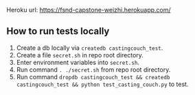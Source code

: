 Heroku url: https://fsnd-capstone-weizhi.herokuapp.com/

## How to run tests locally

1. Create a db locally via `createdb castingcouch_test`.
2. Create a file `secret.sh` in repo root directory.
3. Enter environment variables into `secret.sh`.
4. Run command `. ./secret.sh` from repo root directory.
5. Run command `dropdb castingcouch_test && createdb castingcouch_test && python test_casting_couch.py` to test.